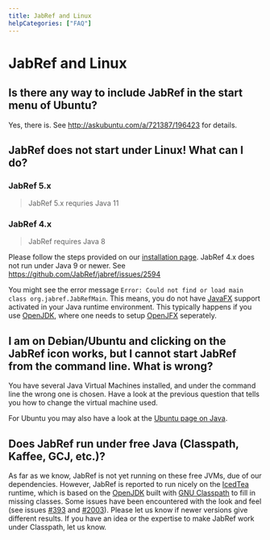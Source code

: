 ```yaml
---
title: JabRef and Linux
helpCategories: ["FAQ"]
---
```


# JabRef and Linux

## Is there any way to include JabRef in the start menu of Ubuntu?

Yes, there is. See <http://askubuntu.com/a/721387/196423> for details.

## JabRef does not start under Linux! What can I do?

### JabRef 5.x

> JabRef 5.x requries Java 11

### JabRef 4.x

> JabRef requires Java 8

Please follow the steps provided on our [installation page](Installation).
JabRef 4.x does not run under Java 9 or newer.
See <https://github.com/JabRef/jabref/issues/2594>

You might see the error message `Error: Could not find or load main class org.jabref.JabRefMain`.
This means, you do not have [JavaFX](https://en.wikipedia.org/wiki/JavaFX) support activated in your Java runtime environment.
This typically happens if you use [OpenJDK](http://openjdk.java.net/), where one needs to setup [OpenJFX](https://wiki.openjdk.java.net/display/OpenJFX/Main) seperately.

## I am on Debian/Ubuntu and clicking on the JabRef icon works, but I cannot start JabRef from the command line. What is wrong?

You have several Java Virtual Machines installed, and under the command line the wrong one is chosen.
Have a look at the previous question that tells you how to change the virtual machine used.

For Ubuntu you may also have a look at the [Ubuntu page on Java](https://help.ubuntu.com/community/Java).

## Does JabRef run under free Java (Classpath, Kaffee, GCJ, etc.)?

As far as we know, JabRef is not yet running on these free JVMs, due of our dependencies.
However, JabRef is reported to run nicely on the [IcedTea](http://fedoraproject.org/wiki/Features/IcedTea) runtime, which is based on the [OpenJDK](http://openjdk.java.net/) built with [GNU Classpath](http://www.gnu.org/software/classpath/) to fill in missing classes.
Some issues have been encountered with the look and feel (see issues [#393](https://github.com/JabRef/jabref/issues/393) and [#2003](https://github.com/JabRef/jabref/issues/2003)).
Please let us know if newer versions give different results.
If you have an idea or the expertise to make JabRef work under Classpath, let us know.
